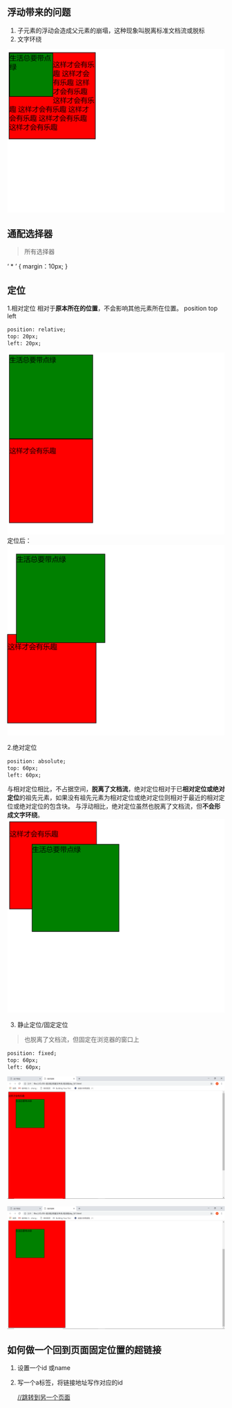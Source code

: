## 浮动带来的问题

1. 子元素的浮动会造成父元素的崩塌，这种现象叫脱离标准文档流或脱标
2. 文字环绕

![](/assets/QQ截图20190318192526.png)

## 通配选择器
>所有选择器

   ‘ * ’ {
        margin：10px;
    }

## 定位

1.相对定位
  相对于**原本所在的位置**，不会影响其他元素所在位置。
  position top left
  
    position: relative;
    top: 20px;
    left: 20px;

 
  ![](/assets/QQ截图20190318192918.png)
  定位后：
  ![](/assets/QQ截图20190318193136.png)
  
2.绝对定位

    position: absolute;
    top: 60px;
    left: 60px;
    
  与相对定位相比，不占据空间，**脱离了文档流**，绝对定位相对于已**相对定位或绝对定位**的祖先元素，如果没有祖先元素为相对定位或绝对定位则相对于最近的相对定位或绝对定位的包含块。
  与浮动相比，绝对定位虽然也脱离了文档流，但**不会形成文字环绕**。
  ![](/assets/QQ截图20190318193447.png)
  
3. 静止定位/固定定位
>也脱离了文档流，但固定在浏览器的窗口上
  
    position: fixed;
    top: 60px;
    left: 60px;

![](/assets/QQ截图20190318200729.png)

![](/assets/QQ截图20190318200736.png)

## 如何做一个回到页面固定位置的超链接

1. 设置一个id 或name
2. 写一个a标签，将链接地址写作对应的id

    <a href="first">
    <a href="index.html#first"> //跳转到另一个页面

    





